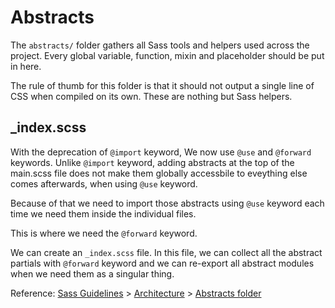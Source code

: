 # Abstracts

The `abstracts/` folder gathers all Sass tools and helpers used across the project. Every global variable, function, mixin and placeholder should be put in here.

The rule of thumb for this folder is that it should not output a single line of CSS when compiled on its own. These are nothing but Sass helpers.

## \_index.scss

With the deprecation of `@import` keyword, We now use `@use` and `@forward` keywords. Unlike `@import` keyword, adding abstracts at the top of the main.scss file does not make them globally accessbile to eveything else comes afterwards, when using `@use` keyword.

Because of that we need to import those abstracts using `@use` keyword each time we need them inside the individual files.

This is where we need the `@forward` keyword.

We can create an `_index.scss` file. In this file, we can collect all the abstract partials with `@forward` keyword and we can re-export all abstract modules when we need them as a singular thing.

Reference: [Sass Guidelines](https://sass-guidelin.es/) > [Architecture](https://sass-guidelin.es/#architecture) > [Abstracts folder](https://sass-guidelin.es/#abstracts-folder)
